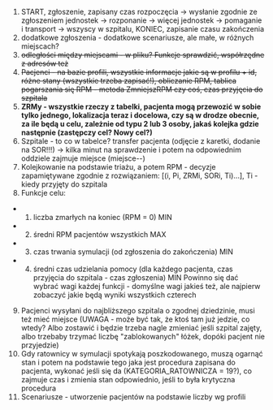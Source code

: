 1. START, zgłoszenie, zapisany czas rozpoczęcia -> wysłanie zgodnie ze zgłoszeniem jednostek -> rozponanie -> więcej jednostek -> pomaganie i transport -> wszyscy w szpitalu, KONIEC, zapisanie czasu zakończenia
2. dodatkowe zgłoszenia - dodatkowe scenariusze, ale małe, w różnych miejscach?
3. ~~odległości między miejscami - w pliku? Funkcje sprawdzić, współrzędne z adresów też~~
4. ~~Pacjenci - na bazie profili, wszystkie informacje jakie są w profilu + id, różne stany (wszystkie trzeba zapisać!), obliczanie RPM, tablica pogarszania się RPM - metoda ZmniejszRPM czy coś, czas przyjęcia do szpitala~~
5. **ZRMy - wszystkie rzeczy z tabelki, pacjenta mogą przewozić w sobie tylko jednego, lokalizacja teraz i docelowa, czy są w drodze obecnie, za ile będą u celu, zależnie od typu 2 lub 3 osoby, jakaś kolejka gdzie następnie (zastępczy cel? Nowy cel?)**
6. Szpitale - to co w tabelce? transfer pacjenta (odjęcie z karetki, dodanie na SOR!!!) -> kilka minut na sprawdzenie i potem na odpowiednim oddziele zajmuje miejsce (miejsce--)
7. Kolejkowanie na podstawie triażu, a potem RPM - decyzje zapamiętywane zgodnie z rozwiązaniem: [(i, Pi, ZRMi, SORi, Ti)...], Ti - kiedy przyjęty do szpitala
8. Funkcje celu:
 - 1. liczba zmarłych na koniec (RPM = 0) MIN
 - 2. średni RPM pacjentów wszystkich MAX
 - 3. czas trwania symulacji (od zgłoszenia do zakończenia) MIN
 - 4. średni czas udzielania pomocy (dla każdego pacjenta, czas przyjęcia do szpitala - czas zgłoszenia) MIN
Powinno się dać wybrać wagi każdej funkcji - domyślne wagi jakieś też, ale najpierw zobaczyć jakie będą wyniki wszystkich czterech
9. Pacjenci wysyłani do najbliższego szpitala o zgodnej dziedzinie, musi też mieć miejsce (UWAGA - może być tak, że ktoś tam już jedzie, co wtedy? Albo zostawić i będzie trzeba nagle zmieniać jeśli szpital zajęty, albo trzebaby trzymać liczbę "zablokowanych" łóżek, dopóki pacjent nie przyjedzie)
10. Gdy ratownicy w symulacji spotykają poszkodowanego, muszą ogarnąć stan i potem na podstawie tego jaka jest procedura zapisana do pacjenta, wykonać jeśli się da (KATEGORIA_RATOWNICZA = 19?), co zajmuje czas i zmienia stan odpowiednio, jeśli to była krytyczna procedura
11. Scenariusze - utworzenie pacjentów na podstawie liczby wg profili
